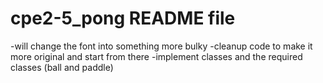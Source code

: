 # cpe2-5_pong README file

-will change the font into something more bulky
-cleanup code to make it more original and start from there
-implement classes and the required classes (ball and paddle)
